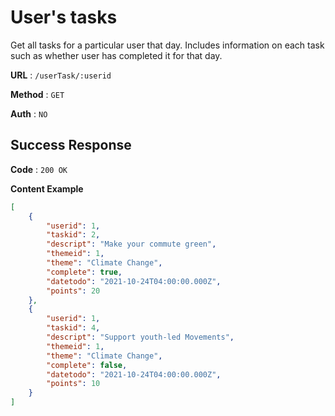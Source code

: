 # User's tasks
Get all tasks for a particular user that day. Includes information on each task such as
whether user has completed it for that day.

**URL** : `/userTask/:userid`

**Method** : `GET`

**Auth** : `NO`


## Success Response
**Code** : `200 OK`

**Content Example**

```json
[
    {
        "userid": 1,
        "taskid": 2,
        "descript": "Make your commute green",
        "themeid": 1,
        "theme": "Climate Change",
        "complete": true,
        "datetodo": "2021-10-24T04:00:00.000Z",
        "points": 20
    },
    {
        "userid": 1,
        "taskid": 4,
        "descript": "Support youth-led Movements",
        "themeid": 1,
        "theme": "Climate Change",
        "complete": false,
        "datetodo": "2021-10-24T04:00:00.000Z",
        "points": 10
    }
]
```